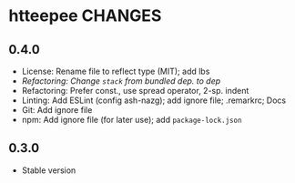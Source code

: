 # htteepee CHANGES

## 0.4.0

- License: Rename file to reflect type (MIT); add lbs
- *Refactoring: Change `stack` from bundled dep. to dep*
- Refactoring: Prefer const., use spread operator, 2-sp. indent
- Linting: Add ESLint (config ash-nazg); add ignore file; .remarkrc; Docs
- Git: Add ignore file
- npm: Add ignore file (for later use); add `package-lock.json`

## 0.3.0

- Stable version
